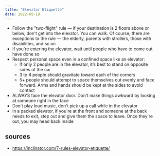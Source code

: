 ```yaml
---
title: "Elevator Etiquette"
date: 2022-08-19
---
```


- Follow the "two-flight" rule — if your destination is 2 floors above or below, don't get into the elevator. You can walk. Of course, there are exceptions to the rule — the elderly, parents with strollers, those with disabilities, and so on
- If you're entering the elevator, wait until people who have to come out have done so
- Respect personal space even in a confined space like an elevator:
  - If only 2 people are in the elevator, it’s best to stand on opposite sides of the car
  - 3 to 4 people should gravitate toward each of the corners
  - 5+ people should attempt to space themselves out evenly and face forward. Arms and hands should be kept at the sides to avoid contact
- ALWAYS face the elevator door. Don't make things awkward by looking at someone right in the face
- Don't play loud music, don't pick up a call while in the elevator
- In a packed elevator, if you're at the front and someone at the back needs to exit, step out and give them the space to leave. Once they're out, you may head back inside

## sources
- https://inclinator.com/7-rules-elevator-etiquette/
